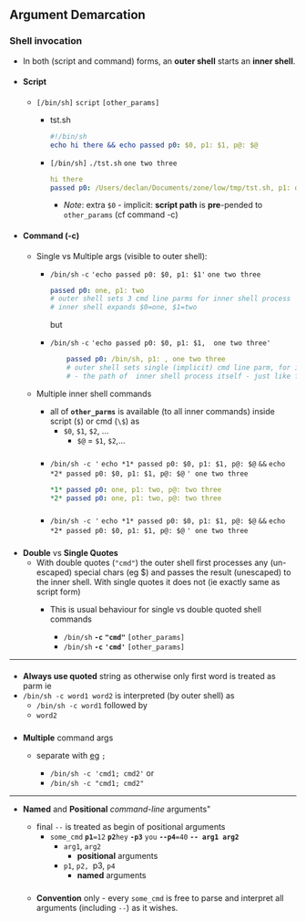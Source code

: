 ##  Argument Demarcation

### Shell invocation
- In both (script and command) forms, an **outer shell** starts an **inner shell**. 

- #### Script
    - `[/bin/sh]` `script` `[other_params]`
        
        - tst.sh
            ```yaml
            #!/bin/sh
            echo hi there && echo passed p0: $0, p1: $1, p@: $@  
            ```  
        - `[/bin/sh]` `./tst.sh` `one two three`
            ```yaml
            hi there
            passed p0: /Users/declan/Documents/zone/low/tmp/tst.sh, p1: one, p@: one two three
            ```

            - _Note_: extra `$0` - implicit:  **script path** is **pre**-pended to `other_params` (cf command -c)
- #### Command (-c) 

    - Single vs Multiple args (visible to outer shell):
        - `/bin/sh` `-c` `'echo passed p0: $0, p1: $1'` `one two three`
            ```yaml
            passed p0: one, p1: two 
            # outer shell sets 3 cmd line parms for inner shell process
            # inner shell expands $0=one, $1=two 
            ```
            but

        - `/bin/sh` `-c` `'echo passed p0: $0, p1: $1,  one two three'`
            ```yaml
                passed p0: /bin/sh, p1: , one two three 
                # outer shell sets single (implicit) cmd line parm, for inner shell process
                # - the path of  inner shell process itself - just like for script invocation (see above) 
            ```



    - Multiple inner shell commands
        - all of **`other_parms`** is available (to all inner commands) inside script (`$`) or cmd (`\$`) as 
            - `$0`, `$1`, `$2`, ...
                -  `$@` = `$1`, `$2`,...
        ###
        - `/bin/sh -c '` 
        `echo *1* passed p0: $0, p1: $1, p@: $@` `&&`
        `echo *2* passed p0: $0, p1: $1, p@: $@` 
        `' one two three` 


            ```yaml
            *1* passed p0: one, p1: two, p@: two three
            *2* passed p0: one, p1: two, p@: two three
            ```




        ###
        - `/bin/sh -c '` 
        `echo *1* passed p0: $0, p1: $1, p@: $@` `&&`
        `echo *2* passed p0: $0, p1: $1, p@: $@` 
        `' one two three` 
###



- **Double** vs **Single Quotes**
    -  With double quotes (`"cmd"`) the outer shell first processes any (un-escaped)  special chars (eg $) and passes the result (unescaped) to the inner shell. With single quotes it does not (ie exactly same as script form) 
        - This is usual behaviour for single vs double quoted shell commands 

            - `/bin/sh` **`-c`** **`"cmd"`** `[other_params]`
            - `/bin/sh` **`-c`** **`'cmd'`** `[other_params]`

---

####
- **Always use quoted** string 
as otherwise only first word is treated as parm  ie
- `/bin/sh -c word1 word2` is interpreted (by outer shell) as 
    - `/bin/sh -c word1` followed by 
    - `word2`
###
- **Multiple** command args  
    - separate with [eg](multiple_cmds.md) `;` 

        - `/bin/sh -c 'cmd1; cmd2'`
    or
        - `/bin/sh -c "cmd1; cmd2"`

---


-   **Named** and **Positional** *command-line* arguments" 

    - final `--` is treated as begin of positional arguments
        - `some_cmd` **`p1`**`=12`  **`p2`**`hey` **`-p3`** `you` **`--p4`**`=40` **`-- arg1 arg2`**
            - `arg1`, `arg2 `
                - **positional** arguments
            - `p1`, `p2, `p3, `p4` 
                - **named** arguments
    ###            
    - **Convention** only - every `some_cmd` is free to parse and interpret all arguments (including `--`) as it wishes.
            